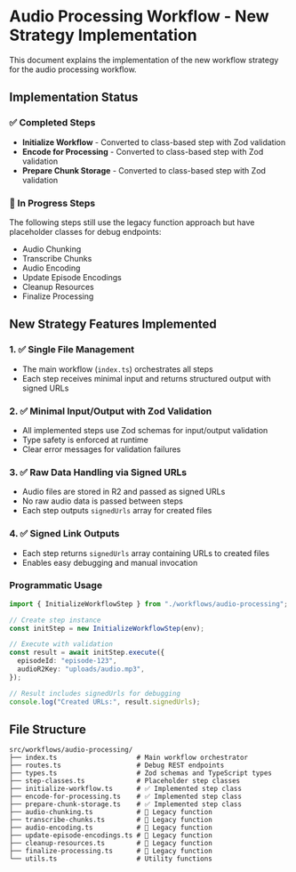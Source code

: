 # Audio Processing Workflow - New Strategy Implementation

This document explains the implementation of the new workflow strategy for the audio processing workflow.

## Implementation Status

### ✅ Completed Steps

- **Initialize Workflow** - Converted to class-based step with Zod validation
- **Encode for Processing** - Converted to class-based step with Zod validation
- **Prepare Chunk Storage** - Converted to class-based step with Zod validation

### 🔄 In Progress Steps

The following steps still use the legacy function approach but have placeholder classes for debug endpoints:

- Audio Chunking
- Transcribe Chunks
- Audio Encoding
- Update Episode Encodings
- Cleanup Resources
- Finalize Processing

## New Strategy Features Implemented

### 1. ✅ Single File Management

- The main workflow (`index.ts`) orchestrates all steps
- Each step receives minimal input and returns structured output with signed URLs

### 2. ✅ Minimal Input/Output with Zod Validation

- All implemented steps use Zod schemas for input/output validation
- Type safety is enforced at runtime
- Clear error messages for validation failures

### 3. ✅ Raw Data Handling via Signed URLs

- Audio files are stored in R2 and passed as signed URLs
- No raw audio data is passed between steps
- Each step outputs `signedUrls` array for created files

### 4. ✅ Signed Link Outputs

- Each step returns `signedUrls` array containing URLs to created files
- Enables easy debugging and manual invocation

### Programmatic Usage

```typescript
import { InitializeWorkflowStep } from "./workflows/audio-processing";

// Create step instance
const initStep = new InitializeWorkflowStep(env);

// Execute with validation
const result = await initStep.execute({
  episodeId: "episode-123",
  audioR2Key: "uploads/audio.mp3",
});

// Result includes signedUrls for debugging
console.log("Created URLs:", result.signedUrls);
```

## File Structure

```
src/workflows/audio-processing/
├── index.ts                    # Main workflow orchestrator
├── routes.ts                   # Debug REST endpoints
├── types.ts                    # Zod schemas and TypeScript types
├── step-classes.ts             # Placeholder step classes
├── initialize-workflow.ts      # ✅ Implemented step class
├── encode-for-processing.ts    # ✅ Implemented step class
├── prepare-chunk-storage.ts    # ✅ Implemented step class
├── audio-chunking.ts           # 🔄 Legacy function
├── transcribe-chunks.ts        # 🔄 Legacy function
├── audio-encoding.ts           # 🔄 Legacy function
├── update-episode-encodings.ts # 🔄 Legacy function
├── cleanup-resources.ts        # 🔄 Legacy function
├── finalize-processing.ts      # 🔄 Legacy function
└── utils.ts                    # Utility functions
```
